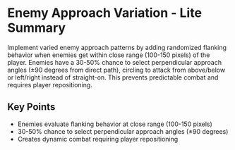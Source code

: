 # Enemy Approach Variation - Lite Summary

Implement varied enemy approach patterns by adding randomized flanking behavior when enemies get within close range (100-150 pixels) of the player. Enemies have a 30-50% chance to select perpendicular approach angles (±90 degrees from direct path), circling to attack from above/below or left/right instead of straight-on. This prevents predictable combat and requires player repositioning.

## Key Points
- Enemies evaluate flanking behavior at close range (100-150 pixels)
- 30-50% chance to select perpendicular approach angles (±90 degrees)
- Creates dynamic combat requiring player repositioning
